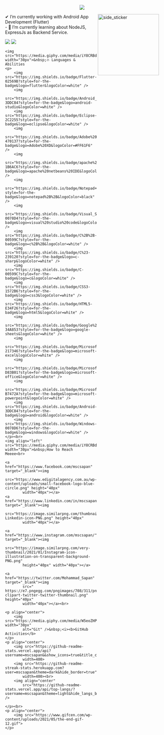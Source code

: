 <p align="center">
        <img
            src="https://readme-typing-svg.herokuapp.com?font=Carter+One&size=25&color=AE0001&center=true&width=600&lines=Assalamua'laikum+🙋‍♀️;This+is+Mohammad+Ali;A+Very+Passinate+Flutter+Lover">
    </p>
    <img align="right" width=200px height=200px alt="side_sticker"
        src="https://media.giphy.com/media/TEnXkcsHrP4YedChhA/giphy.gif" />
    ✔ I’m currently working with Android App Development (Flutter)<br>
    - 🌱 I’m currently learning about NodeJS, ExpressJs as Backend Service.<br>
    <p align="left">
        <img src="https://img.shields.io/github/followers/mscsapan?label=Followers&logo=GitHub&style=for-the-badge">
        <img src="https://gpvc.arturio.dev/mscsapan">
    </p>

    <img src="https://media.giphy.com/media/iY8CRBdQXODJSCERIr/giphy.gif" width="30px">&nbsp;🔥 Languages & Abilities
    <p>
        <img src="https://img.shields.io/badge/Flutter-02569B?style=for-the-badge&logo=flutter&logoColor=white" />
        <img
            src="https://img.shields.io/badge/Android_Studio-3DDC84?style=for-the-badge&logo=android-studio&logoColor=white" />
        <img src="https://img.shields.io/badge/Eclipse-2C2255?style=for-the-badge&logo=eclipse&logoColor=white" />
        <img
            src="https://img.shields.io/badge/Adobe%20XD-470137?style=for-the-badge&logo=Adobe%20XD&logoColor=#FF61F6" />
        <img
            src="https://img.shields.io/badge/apache%20netbeans-1B6AC6?style=for-the-badge&logo=apache%20netbeans%20IDE&logoColor=white" />
        <img
            src="https://img.shields.io/badge/Notepad++-90E59A.svg?style=for-the-badge&logo=notepad%2B%2B&logoColor=black" />
        <img
            src="https://img.shields.io/badge/Visual_Studio_Code-0078D4?style=for-the-badge&logo=visual%20studio%20code&logoColor=white" />
        <img src="https://img.shields.io/badge/C%2B%2B-00599C?style=for-the-badge&logo=c%2B%2B&logoColor=white" />
        <img src="https://img.shields.io/badge/C%23-239120?style=for-the-badge&logo=c-sharp&logoColor=white" />
        <img src="https://img.shields.io/badge/C-00599C?style=for-the-badge&logo=c&logoColor=white" />
        <img src="https://img.shields.io/badge/CSS3-1572B6?style=for-the-badge&logo=css3&logoColor=white" />
        <img src="https://img.shields.io/badge/HTML5-E34F26?style=for-the-badge&logo=html5&logoColor=white" />
        <img
            src="https://img.shields.io/badge/Google%20Sheets-34A853?style=for-the-badge&logo=google-sheets&logoColor=white" />
        <img
            src="https://img.shields.io/badge/Microsoft_Excel-217346?style=for-the-badge&logo=microsoft-excel&logoColor=white" />
        <img
            src="https://img.shields.io/badge/Microsoft_Office-D83B01?style=for-the-badge&logo=microsoft-office&logoColor=white" />
        <img
            src="https://img.shields.io/badge/Microsoft_PowerPoint-B7472A?style=for-the-badge&logo=microsoft-powerpoint&logoColor=white" />
        <img src="https://img.shields.io/badge/Android-3DDC84?style=for-the-badge&logo=android&logoColor=white" />
        <img src="https://img.shields.io/badge/Windows-0078D6?style=for-the-badge&logo=windows&logoColor=white" />
    </p><br>
    <img align="left" src="https://media.giphy.com/media/iY8CRBdQXODJSCERIr/giphy.gif" width="30px">&nbsp;How to Reach
    Meeee<br>

    <a href="https://www.facebook.com/mscsapan" target="_blank"><img
            src="https://www.edigitalagency.com.au/wp-content/uploads/small-facebook-logo-blue-circle.png" height="40px"
            width="40px"></a>
    <a href="https://www.linkedin.com/in/mscsapan/" target="_blank"><img
            src="https://image.similarpng.com/thumbnail/2020/05/Vector-Linkedin-icon-PNG.png" height="40px"
            width="40px"></a>

    <a href="https://www.instagram.com/mscsapan/" target="_blank"><img
            src="https://image.similarpng.com/very-thumbnail/2021/01/Instagram-icon-illustration-on-transparent-background-PNG.png"
            height="40px" width="40px"></a>

    <a href="https://twitter.com/Mohammad_Sapan" target="_blank"><img
            src=" https://e7.pngegg.com/pngimages/708/311/png-clipart-twitter-twitter-thumbnail.png" height="40px"
            width="40px"></a><br>

    <p align="center">
        <img src="https://media.giphy.com/media/W5eoZHPpUx9sapR0eu/giphy.gif" width="30px"
            alt="Git" />&nbsp;<i><b>GitHub Activities</b>
    </p>
    <p align="center">
        <img src="https://github-readme-stats.vercel.app/api?username=mscsapan&&show_icons=true&title_color=ffffff&icon_color=bb2acf&text_color=daf7dc&bg_color=151515"
            width=400>
        <img src="https://github-readme-streak-stats.herokuapp.com?user=mscsapan&theme=dark&hide_border=true"
            width=400><br>
        <img align="center"
            src="https://github-readme-stats.vercel.app/api/top-langs/?username=mscsapan&theme=light&hide_langs_below=1" />

    </p><br>
    <p align="center">
        <img src="https://www.gifcen.com/wp-content/uploads/2021/05/the-end-gif-12.gif">
    </p>
